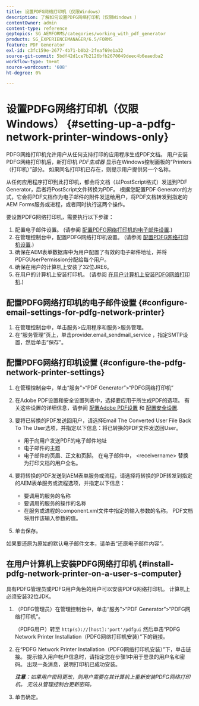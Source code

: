 ```yaml
---
title: 设置PDFG网络打印机（仅限Windows）
description: 了解如何设置PDFG网络打印机（仅限Windows ）
contentOwner: admin
content-type: reference
geptopics: SG_AEMFORMS/categories/working_with_pdf_generator
products: SG_EXPERIENCEMANAGER/6.5/FORMS
feature: PDF Generator
exl-id: c3fc159e-2677-4b71-b0b2-2feaf69e1a32
source-git-commit: 5bdf42d1ce7b2126bfb2670049deec4b6eaedba2
workflow-type: tm+mt
source-wordcount: '608'
ht-degree: 0%

---
```


# 设置PDFG网络打印机（仅限Windows） {#setting-up-a-pdfg-network-printer-windows-only}

PDFG网络打印机允许用户从任何支持打印的应用程序生成PDF文档。 用户安装PDFG网络打印机后，新打印机 *PDF生成器* 显示在Windows控制面板的“Printers（打印机）”部分。 如果同名打印机已存在，则提示用户提供另一个名称。

从任何应用程序打印到此打印机，都会将文档（以PostScript格式）发送到PDF Generator，后者将PostScript文件转换为PDF。 根据您配置PDF Generator的方式，它会将PDF文档作为电子邮件的附件发送给用户，将PDF文档转发到指定的AEM Forms服务或进程，或者同时执行这两个操作。

要设置PDFG网络打印机，需要执行以下步骤：

1. 配置电子邮件设置。 (请参阅 [配置PDFG网络打印机的电子邮件设置](setting-pdfg-network-printer-windows.md#configure-email-settings-for-pdfg-network-printer).)
1. 在管理控制台中，配置PDFG网络打印机设置。 (请参阅 [配置PDFG网络打印机设置](setting-pdfg-network-printer-windows.md#configure-the-pdfg-network-printer-settings).)
1. 确保在AEM表单数据库中为用户配置了有效的电子邮件地址，并将PDFGUserPermission分配给每个用户。 <!-- Fix broken link See Setting up and organizing users -->
1. 确保在用户的计算机上安装了32位JRE6。
1. 在用户的计算机上安装打印机。 (请参阅 [在用户计算机上安装PDFG网络打印机](setting-pdfg-network-printer-windows.md#install-pdfg-network-printer-on-a-user-s-computer).)

## 配置PDFG网络打印机的电子邮件设置 {#configure-email-settings-for-pdfg-network-printer}

1. 在管理控制台中，单击服务>应用程序和服务>服务管理。
1. 在“服务管理”页上，单击provider.email_sendmail_service ，指定SMTP设置，然后单击“保存”。

## 配置PDFG网络打印机设置 {#configure-the-pdfg-network-printer-settings}

1. 在管理控制台中，单击“服务”>“PDF Generator”>“PDFG网络打印机”
1. 在Adobe PDF设置和安全设置列表中，选择要应用于所生成PDF的选项。 有关这些设置的详细信息，请参阅 [配置Adobe PDF设置](/help/forms/using/admin-help/configuring-pdf-settings.md#configuring-adobe-pdf-settings) 和 [配置安全设置](/help/forms/using/admin-help/configuring-security-settings.md#configuring-security-settings).
1. 要将已转换的PDF发送回用户，请选择Email The Converted User File Back To The User选项，并指定以下信息：将已转换的PDF文件发送回User。

   * 用于向用户发送PDF的电子邮件地址
   * 电子邮件的主题
   * 电子邮件的页眉、正文和页脚。 在电子邮件中， &lt;receivername> 替换为打印文档的用户全名。

1. 要将转换的PDF发送到AEM表单服务或流程，请选择将转换的PDF转发到指定的AEM表单服务或流程选项，并指定以下信息：

   * 要调用的服务的名称
   * 要调用的服务的操作的名称
   * 在服务或进程的component.xml文件中指定的输入参数的名称。 PDF文档将用作该输入参数的值。

1. 单击保存。

如果要还原为原始的默认电子邮件文本，请单击“还原电子邮件内容”。

## 在用户计算机上安装PDFG网络打印机 {#install-pdfg-network-printer-on-a-user-s-computer}

具有PDFG管理员或PDFG用户角色的用户可以安装PDFG网络打印机。 计算机上必须安装32位JDK。

1. （PDFG管理员）在管理控制台中，单击“服务”>“PDF Generator”>“PDFG网络打印机”。

   （PDFG用户）转至 `http(s)://[host]:'port'/pdfgui` 然后单击“PDFG Network Printer Installation（PDFG网络打印机安装）”下的链接。

1. 在“PDFG Network Printer Installation（PDFG网络打印机安装）”下，单击链接。 提示输入用户帐户信息时，请指定您在步骤1中用于登录的用户名和密码。 出现一条消息，说明打印机已成功安装。

   ***注意&#x200B;**：如果用户密码更改，则用户需要在其计算机上重新安装PDFG网络打印机。 无法从管理控制台更新密码。*

1. 单击确定。
